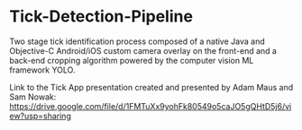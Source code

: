 # Tick-Detection-Pipeline
Two stage tick identification process composed of a native Java and Objective-C Android/iOS custom camera overlay on the front-end and a back-end cropping algorithm powered by the computer vision ML framework YOLO.

Link to the Tick App presentation created and presented by Adam Maus and Sam Nowak:
https://drive.google.com/file/d/1FMTuXx9yohFk80549o5caJO5gQHtD5j6/view?usp=sharing
